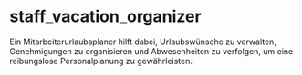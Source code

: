 # staff_vacation_organizer
Ein Mitarbeiterurlaubsplaner hilft dabei, Urlaubswünsche zu verwalten, Genehmigungen zu organisieren und Abwesenheiten zu verfolgen, um eine reibungslose Personalplanung zu gewährleisten. 
